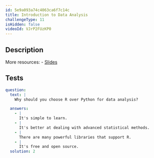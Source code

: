 ```yaml
---
id: 5e9a093a74c4063ca6f7c14c
title: Introduction to Data Analysis
challengeType: 11
isHidden: false
videoId: VJrP2FUzKP0
---
```


## Description

<section id='description'>
More resources:
- <a href="https://docs.google.com/presentation/d/1fDpjlyMiOMJyuc7_jMekcYLPP2XlSl1eWw9F7yE7byk" target="_blank" rel="noopener noreferrer">Slides</a>
</section>

## Tests

<section id='tests'>

```yml
question:
  text: |
    Why should you choose R over Python for data analysis?

  answers:
    - |
      It's simple to learn.
    - |
      It's better at dealing with advanced statistical methods.
    - |
      There are many powerful libraries that support R.
    - |
      It's free and open source.
  solution: 2
```

</section>
